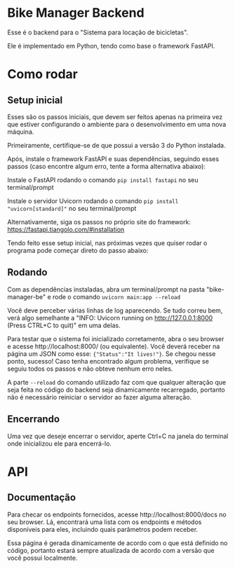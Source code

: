 # Bike Manager Backend

Esse é o backend para o "Sistema para locação de bicicletas".

Ele é implementado em Python, tendo como base o framework FastAPI.

# Como rodar

## Setup inicial

Esses são os passos iniciais, que devem ser feitos apenas na primeira vez que estiver configurando o ambiente para o desenvolvimento em uma nova máquina.

Primeiramente, certifique-se de que possui a versão 3 do Python instalada.

Após, instale o framework FastAPI e suas dependências, seguindo esses passos (caso encontre algum erro, tente a forma alternativa abaixo):

Instale o FastAPI rodando o comando `pip install fastapi` no seu terminal/prompt

Instale o servidor Uvicorn rodando o comando `pip install "uvicorn[standard]"` no seu terminal/prompt

Alternativamente, siga os passos no próprio site do framework: https://fastapi.tiangolo.com/#installation 

Tendo feito esse setup inicial, nas próximas vezes que quiser rodar o programa pode começar direto do passo abaixo:

## Rodando

Com as dependências instaladas, abra um terminal/prompt na pasta "bike-manager-be" e rode o comando `uvicorn main:app --reload`

Você deve perceber várias linhas de log aparecendo. Se tudo correu bem, verá algo semelhante a "INFO: Uvicorn running on http://127.0.0.1:8000 (Press CTRL+C to quit)" em uma delas.

Para testar que o sistema foi inicializado corretamente, abra o seu browser e acesse http://localhost:8000/ (ou equivalente). Você deverá receber na página um JSON como esse: `{"Status":"It lives!"}`. Se chegou nesse ponto, sucesso! Caso tenha encontrado algum problema, verifique se seguiu todos os passos e não obteve nenhum erro neles.

A parte `--reload` do comando utilizado faz com que qualquer alteração que seja feita no código do backend seja dinamicamente recarregado, portanto não é necessário reiniciar o servidor ao fazer alguma alteração.

## Encerrando

Uma vez que deseje encerrar o servidor, aperte Ctrl+C na janela do terminal onde inicializou ele para encerrá-lo.


# API

## Documentação

Para checar os endpoints fornecidos, acesse http://localhost:8000/docs no seu browser. Lá, encontrará uma lista com os endpoints e métodos disponíveis para eles, incluindo quais parâmetros podem receber.

Essa página é gerada dinamicamente de acordo com o que está definido no código, portanto estará sempre atualizada de acordo com a versão que você possui localmente.



